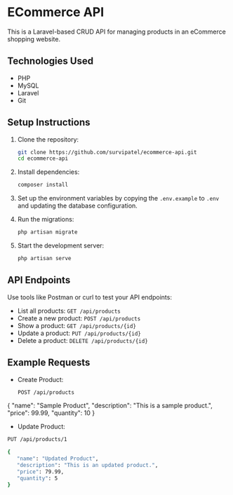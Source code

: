 # ECommerce API

This is a Laravel-based CRUD API for managing products in an eCommerce shopping website.

## Technologies Used
- PHP
- MySQL
- Laravel
- Git

## Setup Instructions

1. Clone the repository:
   ```bash
   git clone https://github.com/survipatel/ecommerce-api.git
   cd ecommerce-api
2. Install dependencies:
    ```bash
   composer install
4. Set up the environment variables by copying the `.env.example` to `.env` and updating the database configuration.
   
6. Run the migrations:
    ```bash
   php artisan migrate
7. Start the development server:
    ```bash
   php artisan serve
   
## API Endpoints

Use tools like Postman or curl to test your API endpoints:

* List all products: `GET /api/products`
* Create a new product: `POST /api/products`
* Show a product: `GET /api/products/{id}`
* Update a product: `PUT /api/products/{id}`
* Delete a product: `DELETE /api/products/{id}`

## Example Requests
* Create Product:
  ```bash
  POST /api/products
{
    "name": "Sample Product",
    "description": "This is a sample product.",
    "price": 99.99,
    "quantity": 10
}


* Update Product:
 ```bash
 PUT /api/products/1

 {
    "name": "Updated Product",
    "description": "This is an updated product.",
    "price": 79.99,
    "quantity": 5
}




   

